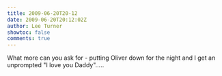 ```yaml
---
title: 2009-06-20T20-12
date: 2009-06-20T20:12:02Z
author: Lee Turner
showtoc: false
comments: true
---
```


What more can you ask for - putting Oliver down for the night and I get an unprompted "I love you Daddy".....

